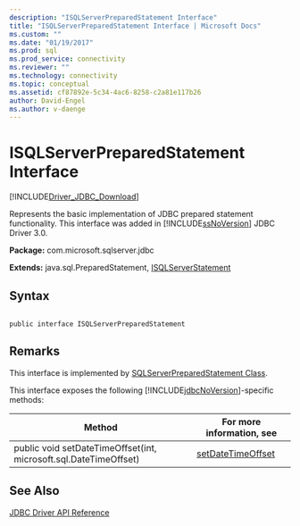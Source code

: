 ```yaml
---
description: "ISQLServerPreparedStatement Interface"
title: "ISQLServerPreparedStatement Interface | Microsoft Docs"
ms.custom: ""
ms.date: "01/19/2017"
ms.prod: sql
ms.prod_service: connectivity
ms.reviewer: ""
ms.technology: connectivity
ms.topic: conceptual
ms.assetid: cf87892e-5c34-4ac6-8258-c2a81e117b26
author: David-Engel
ms.author: v-daenge
---
```

# ISQLServerPreparedStatement Interface
[!INCLUDE[Driver_JDBC_Download](../../../includes/driver_jdbc_download.md)]

  Represents the basic implementation of JDBC prepared statement functionality. This interface was added in [!INCLUDE[ssNoVersion](../../../includes/ssnoversion-md.md)] JDBC Driver 3.0.  
  
 **Package:** com.microsoft.sqlserver.jdbc  
  
 **Extends:** java.sql.PreparedStatement, [ISQLServerStatement](../../../connect/jdbc/reference/isqlserverstatement-interface.md)  
  
## Syntax  
  
```  
  
public interface ISQLServerPreparedStatement  
```  
  
## Remarks  
 This interface is implemented by [SQLServerPreparedStatement Class](../../../connect/jdbc/reference/sqlserverpreparedstatement-class.md).  
  
 This interface exposes the following [!INCLUDE[jdbcNoVersion](../../../includes/jdbcnoversion_md.md)]-specific methods:  
  
|Method|For more information, see|  
|------------|-------------------------------|  
|public void setDateTimeOffset(int, microsoft.sql.DateTimeOffset)|[setDateTimeOffset](../../../connect/jdbc/reference/setdatetimeoffset-method-sqlserverpreparedstatement.md)|  
  
## See Also  
 [JDBC Driver API Reference](../../../connect/jdbc/reference/jdbc-driver-api-reference.md)  
  
  
